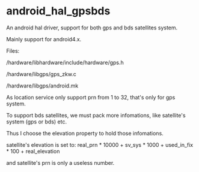 # android_hal_gpsbds
An android hal driver, support for both gps and bds satellites system.

Mainly support for android4.x.

Files:

/hardware/libhardware/include/hardware/gps.h

/hardware/libgps/gps_zkw.c

/hardware/libgps/android.mk

As location service only support prn from 1 to 32, that's only for gps system. 

To support bds satellites, we must pack more infomations, like satellite's system (gps or bds) etc.

Thus I choose the elevation property to hold those infomations.

satellite's elevation is set to: real_prn * 10000 + sv_sys * 1000 + used_in_fix * 100 + real_elevation

and satellite's prn is only a useless number.
